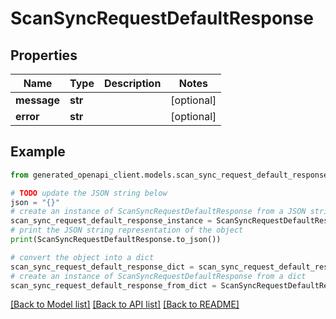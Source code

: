 # ScanSyncRequestDefaultResponse


## Properties

Name | Type | Description | Notes
------------ | ------------- | ------------- | -------------
**message** | **str** |  | [optional]
**error** | **str** |  | [optional]

## Example

```python
from generated_openapi_client.models.scan_sync_request_default_response import ScanSyncRequestDefaultResponse

# TODO update the JSON string below
json = "{}"
# create an instance of ScanSyncRequestDefaultResponse from a JSON string
scan_sync_request_default_response_instance = ScanSyncRequestDefaultResponse.from_json(json)
# print the JSON string representation of the object
print(ScanSyncRequestDefaultResponse.to_json())

# convert the object into a dict
scan_sync_request_default_response_dict = scan_sync_request_default_response_instance.to_dict()
# create an instance of ScanSyncRequestDefaultResponse from a dict
scan_sync_request_default_response_from_dict = ScanSyncRequestDefaultResponse.from_dict(scan_sync_request_default_response_dict)
```
[[Back to Model list]](../README.md#documentation-for-models) [[Back to API list]](../README.md#documentation-for-api-endpoints) [[Back to README]](../README.md)
